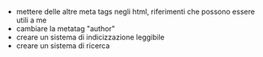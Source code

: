  - mettere delle altre meta tags negli html, riferimenti che possono essere utili a me
 - cambiare la metatag "author"
 - creare un sistema di indicizzazione leggibile
 - creare un sistema di ricerca
